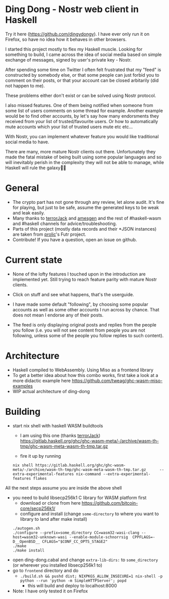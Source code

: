 
# Ding Dong - Nostr web client in Haskell

Try it here (https://github.com/dingydongy). I have ever only run it on Firefox, so have no idea how it behaves in other browsers.

I started this project mostly to flex my Haskell muscle. Looking for something to build, I came across the idea of social media based on simple exchange of messages, signed by user's private key - Nostr. 

After spending some time on Twitter I often felt frustrated that my "feed" is constructed by somebody else, or that some people can just forbid you 
to comment on their posts, or that your account can be closed arbitarily (did not happen to me).

These problems either don't exist or can be solved using Nostr protocol.

I also missed features. One of them being notified when someone from some list of users comments on some thread for example. 
Another example would be to find other accounts, by let's say how many endorsments they received from your list of trusted/favourite users. Or how to automatically mute accounts which your list of trusted users mute etc etc...

With Nostr, you can implement whatever feature you would like traditional social media to have. 

There are many, more mature Nostr clients out there. Unfortunately they made the fatal mistake of being built using some popular languages and so will inevitably perish in the complexity they will not be able to manage, while Haskell will rule the galaxy🤞😎

# General
* The crypto part has not gone through any review, let alone audit. It's fine for playing, but just to be safe, assume the generated keys to be weak and leak easily.
* Many thanks to [terrorJack](https://github.com/TerrorJack/) and [amesgen](https://github.com/amesgen) and the rest of #haskell-wasm and #haskell channels for advice/troubleshooting.
* Parts of this project (mostly data records and their *JSON instances) are taken from [prolic](https://github.com/prolic/)'s Futr project.
* Contribute! If you have a question, open an issue on github.

# Current state

* None of the lofty features I touched upon in the introduction are implemented yet. Still trying to reach feature parity with mature Nostr clients.

* Click on stuff and see what happens, that's the userguide.

* I have made some default "following", by choosing some popular accounts as well as some other accounts I run across by chance. That does not mean I endorse any of their posts.

* The feed is only displaying original posts and replies from the people you follow (i.e. you will not see content from people you are not following, unless some of the people you follow replies to such content).

# Architecture
* Haskell compiled to WebAssembly. Using Miso as a frontend library
* To get a better idea about how this combo works, first take a look at a more didactic example here https://github.com/tweag/ghc-wasm-miso-examples 
* WIP actual architecture of ding-dong

# Building
* start nix shell with haskell WASM buildtools 
    * I am using this one (thanks [terrorJack](https://github.com/TerrorJack/))
         https://gitlab.haskell.org/ghc/ghc-wasm-meta/-/archive/wasm-th-tmp/ghc-wasm-meta-wasm-th-tmp.tar.gz 
   
    * fire it up by running 
     ```
     nix shell https://gitlab.haskell.org/ghc/ghc-wasm-meta/-/archive/wasm-th-tmp/ghc-wasm-meta-wasm-th-tmp.tar.gz      --extra-experimental-features nix-command --extra-experimental-features flakes
     ```
 All the next steps assume you are inside the above shell
* you need to build libsecp256k1 C library for WASM platform first
    * download or clone from here https://github.com/bitcoin-core/secp256k1/
    * configure and install  (change  `some-directory` to where you want to library to land after make install)
     ```
     ./autogen.sh
     ./configure --prefix=some_directory CC=wasm32-wasi-clang --host=wasm32-unknown-wasi --enable-module-schnorrsig  CPPFLAGS=-D__OpenBSD__ CFLAGS="$CONF_CC_OPTS_STAGE2"
     ./make
     ./make install
     ```
* open ding-dong.cabal and change `extra-lib-dirs:` to `some_directory` (or wherever you installed libsecp256k1 to)
* go to `frontend` directory and do 
    * ```./build.sh && pushd dist; NIXPKGS_ALLOW_INSECURE=1 nix-shell -p python --run 'python -m SimpleHTTPServer'; popd```
         * this will build and deploy to localhost:8000
* Note: I have only tested it on Firefox
